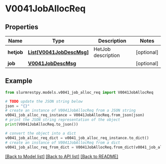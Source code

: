 # V0041JobAllocReq


## Properties

Name | Type | Description | Notes
------------ | ------------- | ------------- | -------------
**hetjob** | [**List[V0041JobDescMsg]**](V0041JobDescMsg.md) | HetJob description | [optional]
**job** | [**V0041JobDescMsg**](V0041JobDescMsg.md) |  | [optional]

## Example

```python
from slurmrestpy.models.v0041_job_alloc_req import V0041JobAllocReq

# TODO update the JSON string below
json = "{}"
# create an instance of V0041JobAllocReq from a JSON string
v0041_job_alloc_req_instance = V0041JobAllocReq.from_json(json)
# print the JSON string representation of the object
print(V0041JobAllocReq.to_json())

# convert the object into a dict
v0041_job_alloc_req_dict = v0041_job_alloc_req_instance.to_dict()
# create an instance of V0041JobAllocReq from a dict
v0041_job_alloc_req_from_dict = V0041JobAllocReq.from_dict(v0041_job_alloc_req_dict)
```
[[Back to Model list]](../README.md#documentation-for-models) [[Back to API list]](../README.md#documentation-for-api-endpoints) [[Back to README]](../README.md)


